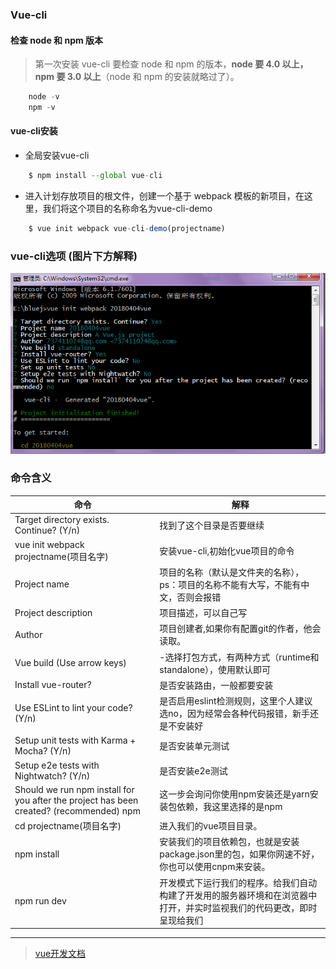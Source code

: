 ### Vue-cli

#### 检查 node 和 npm 版本

> 第一次安装 vue-cli 要检查 node 和 npm 的版本，**node 要 4.0 以上，npm 要 3.0 以上**（node 和 npm 的安装就略过了）。   


```js
	node -v
	npm -v
```


#### vue-cli安装

* 全局安装vue-cli

```js
	$ npm install --global vue-cli
```
	
	
* 进入计划存放项目的根文件，创建一个基于 webpack 模板的新项目，在这里，我们将这个项目的名称命名为vue-cli-demo

```js
	$ vue init webpack vue-cli-demo(projectname)
```

### vue-cli选项    (图片下方解释)

![vue-cli](../../assets/images/v-cli_select.png)
	
	
	
### 命令含义	


| 命令 | 解释 |
| -------- | ----- |
|Target directory exists. Continue? (Y/n)|找到了<projectname>这个目录是否要继续|
| vue init webpack projectname(项目名字) | 安装vue-cli,初始化vue项目的命令 |
| Project name | 项目的名称（默认是文件夹的名称），ps：项目的名称不能有大写，不能有中文，否则会报错 |
| Project description | 项目描述，可以自己写 |
| Author  | 项目创建者,如果你有配置git的作者，他会读取。 |
| Vue build (Use arrow keys)  | -选择打包方式，有两种方式（runtime和standalone），使用默认即可 |
| Install vue-router?  | 是否安装路由，一般都要安装 |
| Use ESLint to lint your code? (Y/n)  | 是否启用eslint检测规则，这里个人建议选no，因为经常会各种代码报错，新手还是不安装好 |
| Setup unit tests with Karma + Mocha? (Y/n)  | 是否安装单元测试 |
| Setup e2e tests with Nightwatch? (Y/n)   | 是否安装e2e测试  |
| Should we run npm install for you after the project has been created? (recommended) npm   | 这一步会询问你使用npm安装还是yarn安装包依赖，我这里选择的是npm |
| cd projectname(项目名字)  | 进入我们的vue项目目录。 |
| npm install  | 安装我们的项目依赖包，也就是安装package.json里的包，如果你网速不好，你也可以使用cnpm来安装。 |
| npm run dev  | 开发模式下运行我们的程序。给我们自动构建了开发用的服务器环境和在浏览器中打开，并实时监视我们的代码更改，即时呈现给我们 |
	

-------------------------------------------------------------------------------

> [vue开发文档](https://cn.vuejs.org/v2/guide/)
